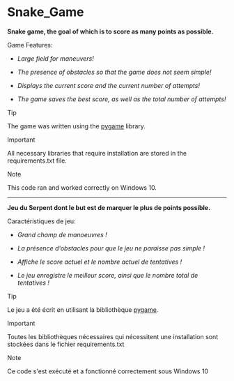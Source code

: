 # Snake_Game

**Snake game, the goal of which is to score as many points as possible.**

Game Features:

* _Large field for maneuvers!_

* _The presence of obstacles so that the game does not seem simple!_

* _Displays the current score and the current number of attempts!_

* _The game saves the best score, as well as the total number of attempts!_

> [!TIP]
> The game was written using the [pygame](https://pypi.org/project/pygame/) library.

> [!IMPORTANT]
> All necessary libraries that require installation are stored in the requirements.txt file.

> [!NOTE]
> This code ran and worked correctly on Windows 10.

---------------

**Jeu du Serpent dont le but est de marquer le plus de points possible.**

Caractéristiques de jeu:

* _Grand champ de manoeuvres !_

* _La présence d'obstacles pour que le jeu ne paraisse pas simple !_

* _Affiche le score actuel et le nombre actuel de tentatives !_

* _Le jeu enregistre le meilleur score, ainsi que le nombre total de tentatives !_

> [!TIP]
> Le jeu a été écrit en utilisant la bibliothèque [pygame](https://pypi.org/project/pygame/).

> [!IMPORTANT]
> Toutes les bibliothèques nécessaires qui nécessitent une installation sont stockées dans le fichier requirements.txt

> [!NOTE]
> Ce code s'est exécuté et a fonctionné correctement sous Windows 10